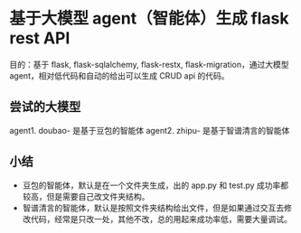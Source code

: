 # 基于大模型 agent（智能体）生成 flask rest API

目的：基于 flask, flask-sqlalchemy, flask-restx, flask-migration，通过大模型 agent，相对低代码和自动的给出可以生成 CRUD api 的代码。


## 尝试的大模型
agent1. doubao- 是基于豆包的智能体
agent2. zhipu- 是基于智谱清言的智能体

## 小结
- 豆包的智能体，默认是在一个文件夹生成，出的 app.py 和 test.py 成功率都较高，但是需要自己改文件夹结构。
- 智谱清言的智能体，默认是按照文件夹结构给出文件，但是如果通过交互去修改代码，经常是只改一处，其他不改，总的用起来成功率低，需要大量调试。


